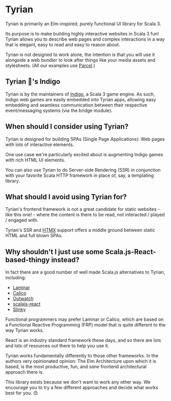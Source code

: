 # Tyrian

Tyrian is primarily an Elm-inspired, purely functional UI library for Scala 3.

Its purpose is to make building highly interactive websites in Scala 3 fun! Tyrian allows you to describe web pages and complex interactions in a way that is elegant, easy to read and easy to reason about.

Tyrian is not designed to work alone, the intention is that you will use it alongside a web bundler to look after things like your media assets and stylesheets. (All our examples use [Parcel](https://parceljs.org/).)

## Tyrian 💜's Indigo

Tyrian is by the maintainers of [Indigo](https://indigoengine.io/), a Scala 3 game engine. As such, Indigo web games are easily embedded into Tyrian apps, allowing easy embedding and seamless communication between their respective event/messaging systems (via the bridge module).

## When should I consider using Tyrian?

Tyrian is designed for building SPAs (Single Page Applications): Web pages with lots of interactive elements.

One use case we're particularly excited about is augmenting Indigo games with rich HTML UI elements.

You can also use Tyrian to do Server-side Rendering (SSR) in conjunction with your favorite Scala HTTP framework in place of, say, a templating library.

## What should I avoid using Tyrian for?

Tyrian's frontend framework is not a great candidate for static websites - like this one! - where the content is there to be read, not interacted / played / engaged with.

Tyrian's SSR and [HTMX](https://htmx.org/) support offers a middle ground between static HTML and full blown SPAs.

## Why shouldn't I just use some Scala.js-React-based-thingy instead?

In fact there are a good number of well made Scala.js alternatives to Tyrian, including:

- [Laminar](https://laminar.dev/)
- [Calico](https://github.com/armanbilge/calico)
- [Outwatch](https://github.com/outwatch/outwatch)
- [scalajs-react](https://github.com/japgolly/scalajs-react)
- [Slinky](https://slinky.dev/)

Functional programmers may prefer Laminar or Calico, which are based on a Functional Reactive Programming (FRP) model that is quite different to the way Tyrian works.

React is an industry standard framework these days, and so there are lots and lots of resources out there to help you use it.

Tyrian works fundamentally differently to those other frameworks. In the authors very opinionated opinion: The Elm Architecture upon which it is based, is the most productive, fun, and _sane_ frontend architectural approach there is.

This library exists because we don't want to work any other way. We encourage you to try a few different approaches and decide what works best for you. 😊
